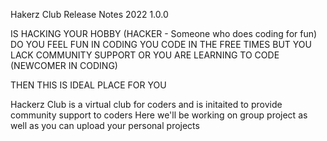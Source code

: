 Hakerz Club
Release Notes 2022 1.0.0


IS HACKING YOUR HOBBY   (HACKER - Someone who does coding for fun)
DO YOU FEEL FUN IN CODING
YOU CODE IN THE FREE TIMES
BUT YOU LACK COMMUNITY SUPPORT 
OR YOU ARE LEARNING TO CODE (NEWCOMER IN CODING)

THEN THIS IS IDEAL PLACE FOR YOU 

Hackerz Club is a virtual club for coders and is initaited to provide community support to coders
Here we'll be working on group project as well as you can upload your personal projects
